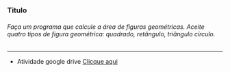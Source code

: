 ### Titulo

###### Faça um programa que calcule a área de figuras geométricas. Aceite quatro tipos de figura geométrica: quadrado, retângulo, triângulo círculo.

---

- Atividade google drive [Clicque aqui]('https://docs.google.com/document/d/1zf9GdrDWpYrSzbv_vPYDIngbErY9dN8USKFPyDHj14A/edit')
